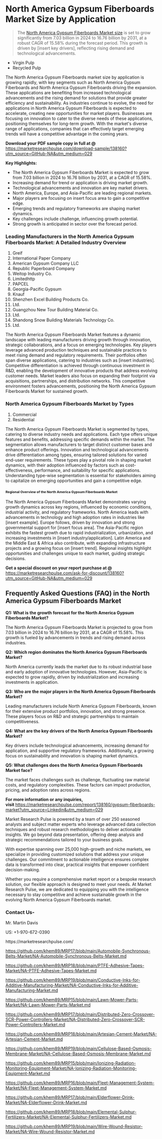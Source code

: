 <h1>North America Gypsum Fiberboards Market&nbsp;Size by Application</h1><blockquote><p>The <a href="https://marketresearchpulse.com/download-sample/138160?utm_source=GitHub-NA&amp;utm_medium=029">North America Gypsum Fiberboards Market size</a> is set to grow significantly from 7.03 billion in 2024 to 16.76 billion by 2031, at a robust CAGR of 15.58% during the forecast period. This growth is driven by [insert key drivers], reflecting rising demand and technological advancements.</p></blockquote><ul><li>Virgin Pulp<li> Recycled Pulp</li></ul><p>The North America Gypsum Fiberboards market size by application is growing rapidly, with key segments such as North America Gypsum Fiberboards and North America Gypsum Fiberboards driving the expansion. These applications are benefiting from increased technological advancements and the rising demand for solutions that provide greater efficiency and sustainability. As industries continue to evolve, the need for applications in North America Gypsum Fiberboards is expected to accelerate, creating new opportunities for market players. Businesses are focusing on innovation to cater to the diverse needs of these applications, positioning themselves for long-term growth. With the market's diverse range of applications, companies that can effectively target emerging trends will have a competitive advantage in the coming years.</p><p><strong>Download your PDF sample copy in full at @ </strong><a href="https://marketresearchpulse.com/download-sample/138160?utm_source=GitHub-NA&amp;utm_medium=029">https://marketresearchpulse.com/download-sample/138160?utm_source=GitHub-NA&amp;utm_medium=029</a></p><p><strong>Key Highlights: </strong></p><ul><li>The North America Gypsum Fiberboards Market is expected to grow from 7.03 billion in 2024 to 16.76 billion by 2031, at a CAGR of 15.58%.</li><li>Increasing demand for trend or application is driving market growth.</li><li>Technological advancements and innovation are key market drivers.</li><li>North America, Europe, and Asia-Pacific are leading regional markets.</li><li>Major players are focusing on insert focus area to gain a competitive edge.</li><li>Emerging trends and regulatory frameworks are shaping market dynamics.</li><li>Key challenges include challenge, influencing growth potential.</li><li>Strong growth is anticipated in sector over the forecast period.</li></ul><h3>Leading Manufacturers in the North America Gypsum Fiberboards Market: A Detailed Industry Overview</h3><ol><li>Greif</li><li>International Paper Company</li><li>American Gypsum Company LLC</li><li>Republic Paperboard Company</li><li>Weitop Industry Co.</li><li>Limitedhttp</li><li>PAPCEL</li><li>Georgia-Pacific Gypsum</li><li>Knauf</li><li>Shenzhen Excel Building Products Co.</li><li>Ltd.</li><li>Guangzhou New Tour Building Material Co.</li><li>Ltd.</li><li>Shandong Snow Building Materials Technology Co.</li><li>Ltd.</li></ol><div class="flex max-w-full flex-col flex-grow"><div class="min-h-8 text-message flex w-full flex-col items-end gap-2 whitespace-normal break-words [.text-message+&amp;]:mt-5" dir="auto" data-message-author-role="assistant" data-message-id="fd8432e4-4910-450d-b182-61b7bfb0a01f" data-message-model-slug="gpt-4o"><div class="flex w-full flex-col gap-1 empty:hidden first:pt-[3px]"><div class="markdown prose w-full break-words dark:prose-invert light"><p>The North America Gypsum Fiberboards Market features a dynamic landscape with leading manufacturers driving growth through innovation, strategic collaborations, and a focus on emerging technologies. Key players leverage advanced production techniques and sustainable practices to meet rising demand and regulatory requirements. Their portfolios often span diverse applications, catering to industries such as [insert industries]. Competitive differentiation is achieved through continuous investment in R&amp;D, enabling the development of innovative products that address evolving customer needs. Market leaders also focus on expanding their footprint via acquisitions, partnerships, and distribution networks. This competitive environment fosters advancements, positioning the North America Gypsum Fiberboards Market for sustained growth.</p></div></div></div></div><h3>North America Gypsum Fiberboards Market by Types</h3><ol><li>Commercial<li> Residential</li></ol><div class="flex max-w-full flex-col flex-grow"><div class="min-h-8 text-message flex w-full flex-col items-end gap-2 whitespace-normal break-words [.text-message+&amp;]:mt-5" dir="auto" data-message-author-role="assistant" data-message-id="084470be-0bb7-4664-bddf-5156b4f41249" data-message-model-slug="gpt-4o-mini"><div class="flex w-full flex-col gap-1 empty:hidden first:pt-[3px]"><div class="markdown prose w-full break-words dark:prose-invert light"><p>The North America Gypsum Fiberboards Market is segmented by types, catering to diverse industry needs and applications. Each type offers unique features and benefits, addressing specific demands within the market. The segmentation allows manufacturers to target distinct customer bases and enhance product offerings. Innovation and technological advancements drive differentiation among types, ensuring tailored solutions for varied end-user requirements. These types play a pivotal role in shaping market dynamics, with their adoption influenced by factors such as cost-effectiveness, performance, and suitability for specific applications. Understanding type-wise segmentation is essential for stakeholders aiming to capitalize on emerging opportunities and gain a competitive edge.</p></div></div></div></div><h3><span style="font-size: 11px;">Regional Overview of the North America Gypsum Fiberboards Market</span></h3><div class="flex max-w-full flex-col flex-grow"><div class="min-h-8 text-message flex w-full flex-col items-end gap-2 whitespace-normal break-words [.text-message+&amp;]:mt-5" dir="auto" data-message-author-role="assistant" data-message-id="e9038762-ce64-4e30-91c9-9bd413514231" data-message-model-slug="gpt-4o-mini"><div class="flex w-full flex-col gap-1 empty:hidden first:pt-[3px]"><div class="markdown prose w-full break-words dark:prose-invert light"><p>The North America Gypsum Fiberboards Market demonstrates varying growth dynamics across key regions, influenced by economic conditions, industrial activity, and regulatory frameworks. North America leads with advancements in technology and high adoption rates in industries like [insert example]. Europe follows, driven by innovation and strong governmental support for [insert focus area]. The Asia-Pacific region exhibits the fastest growth due to rapid industrialization, urbanization, and increasing investments in [insert industry/application]. Latin America and the Middle East &amp; Africa also contribute, with expanding infrastructure projects and a growing focus on [insert trend]. Regional insights highlight opportunities and challenges unique to each market, guiding strategic decisions.</p></div></div></div></div><p><strong>Get a special discount on your report purchase at @ </strong><a href="https://marketresearchpulse.com/ask-for-discount/138160?utm_source=GitHub-NA&amp;utm_medium=029">https://marketresearchpulse.com/ask-for-discount/138160?utm_source=GitHub-NA&amp;utm_medium=029</a></p><h2>Frequently Asked Questions (FAQ) in the North America Gypsum Fiberboards Market</h2><p><strong>Q1: What is the growth forecast for the North America Gypsum Fiberboards Market?</strong></p><p>The North America Gypsum Fiberboards Market is projected to grow from 7.03 billion in 2024 to 16.76 billion by 2031, at a CAGR of 15.58%. This growth is fueled by advancements in trends and rising demand across industries.</p><p><strong>Q2: Which region dominates the North America Gypsum Fiberboards Market?</strong></p><p>North America currently leads the market due to its robust industrial base and early adoption of innovative technologies. However, Asia-Pacific is expected to grow rapidly, driven by industrialization and increasing investments in application.</p><p><strong>Q3: Who are the major players in the North America Gypsum Fiberboards Market?</strong></p><p>Leading manufacturers include North America Gypsum Fiberboards, known for their extensive product portfolios, innovation, and strong presence. These players focus on R&amp;D and strategic partnerships to maintain competitiveness.</p><p><strong>Q4: What are the key drivers of the North America Gypsum Fiberboards Market?</strong></p><p>Key drivers include technological advancements, increasing demand for application, and supportive regulatory frameworks. Additionally, a growing focus on sustainability and innovation is shaping market dynamics.</p><p><strong>Q5: What challenges does the North America Gypsum Fiberboards Market face?</strong></p><p>The market faces challenges such as challenge, fluctuating raw material costs, and regulatory complexities. These factors can impact production, pricing, and adoption rates across regions.</p><p><strong>For more information or any inquiries, visit&nbsp;</strong><a href="https://marketresearchpulse.com/report/138160/gypsum-fiberboards-market?utm_source=Linkedin&utm_medium=029">https://marketresearchpulse.com/report/138160/gypsum-fiberboards-market?utm_source=Linkedin&utm_medium=029</a></p><p>Market Research Pulse is powered by a team of over 250 seasoned analysts and subject matter experts who leverage advanced data collection techniques and robust research methodologies to deliver actionable insights. We go beyond data presentation, offering deep analysis and strategic recommendations tailored to your business goals.</p><p>With expertise spanning over 25,000 high-growth and niche markets, we specialize in providing customized solutions that address your unique challenges. Our commitment to actionable intelligence ensures complex data is transformed into clear, practical insights that empower confident decision-making.</p><p>Whether you require a comprehensive market report or a bespoke research solution, our flexible approach is designed to meet your needs. At Market Research Pulse, we are dedicated to equipping you with the intelligence necessary to stay competitive and achieve sustainable growth in the evolving North America Gypsum Fiberboards market.</p><h3><strong>Contact Us-</strong></h3><p>Mr. Martin Davis</p><p>US: +1-970-672-0390</p><p>https://marketresearchpulse.com/</p><p><a href="https://github.com/khem89/MRP17/blob/main/Automobile-Synchronous-Belts-Market/NA-Automobile-Synchronous-Belts-Market.md">https://github.com/khem89/MRP17/blob/main/Automobile-Synchronous-Belts-Market/NA-Automobile-Synchronous-Belts-Market.md</a></p><p><a href="https://github.com/khem89/MRP18/blob/main/PTFE-Adhesive-Tapes-Market/NA-PTFE-Adhesive-Tapes-Market.md">https://github.com/khem89/MRP18/blob/main/PTFE-Adhesive-Tapes-Market/NA-PTFE-Adhesive-Tapes-Market.md</a></p><p><a href="https://github.com/khem89/MRP19/blob/main/Conductive-Inks-for-Additive-Manufacturing-Market/NA-Conductive-Inks-for-Additive-Manufacturing-Market.md">https://github.com/khem89/MRP19/blob/main/Conductive-Inks-for-Additive-Manufacturing-Market/NA-Conductive-Inks-for-Additive-Manufacturing-Market.md</a></p><p><a href="https://github.com/khem89/MRP15/blob/main/Lawn-Mower-Parts-Market/NA-Lawn-Mower-Parts-Market.md">https://github.com/khem89/MRP15/blob/main/Lawn-Mower-Parts-Market/NA-Lawn-Mower-Parts-Market.md</a></p><p><a href="https://github.com/khem89/MRP17/blob/main/Distributed-Zero-Crossover-SCR-Power-Controllers-Market/NA-Distributed-Zero-Crossover-SCR-Power-Controllers-Market.md">https://github.com/khem89/MRP17/blob/main/Distributed-Zero-Crossover-SCR-Power-Controllers-Market/NA-Distributed-Zero-Crossover-SCR-Power-Controllers-Market.md</a></p><p><a href="https://github.com/khem89/MRP18/blob/main/Artesian-Cement-Market/NA-Artesian-Cement-Market.md">https://github.com/khem89/MRP18/blob/main/Artesian-Cement-Market/NA-Artesian-Cement-Market.md</a></p><p><a href="https://github.com/khem89/MRP19/blob/main/Cellulose-Based-Osmosis-Membrane-Market/NA-Cellulose-Based-Osmosis-Membrane-Market.md">https://github.com/khem89/MRP19/blob/main/Cellulose-Based-Osmosis-Membrane-Market/NA-Cellulose-Based-Osmosis-Membrane-Market.md</a></p><p><a href="https://github.com/khem89/MRP15/blob/main/Ionizing-Radiation-Monitoring-Equipment-Market/NA-Ionizing-Radiation-Monitoring-Equipment-Market.md">https://github.com/khem89/MRP15/blob/main/Ionizing-Radiation-Monitoring-Equipment-Market/NA-Ionizing-Radiation-Monitoring-Equipment-Market.md</a></p><p><a href="https://github.com/khem89/MRP16/blob/main/Fleet-Management-System-Market/NA-Fleet-Management-System-Market.md">https://github.com/khem89/MRP16/blob/main/Fleet-Management-System-Market/NA-Fleet-Management-System-Market.md</a></p><p><a href="https://github.com/khem89/MRP17/blob/main/Elderflower-Drink-Market/NA-Elderflower-Drink-Market.md">https://github.com/khem89/MRP17/blob/main/Elderflower-Drink-Market/NA-Elderflower-Drink-Market.md</a></p><p><a href="https://github.com/khem89/MRP18/blob/main/Elemental-Sulphur-Fertilizers-Market/NA-Elemental-Sulphur-Fertilizers-Market.md">https://github.com/khem89/MRP18/blob/main/Elemental-Sulphur-Fertilizers-Market/NA-Elemental-Sulphur-Fertilizers-Market.md</a></p><p><a href="https://github.com/khem89/MRP19/blob/main/Wire-Wound-Resistor-Market/NA-Wire-Wound-Resistor-Market.md">https://github.com/khem89/MRP19/blob/main/Wire-Wound-Resistor-Market/NA-Wire-Wound-Resistor-Market.md</a></p>
